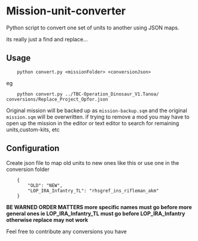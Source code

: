 # Mission-unit-converter

Python script to convert one set of units to another using JSON maps.

its really just a find and replace...

## Usage

        python convert.py <missionFolder> <conversionJson>

eg

        python convert.py ../TBC-Operation_Dinosaur_V1.Tanoa/ conversions/Replace_Project_Opfor.json

Original mission will be backed up as `mission-backup.sqm` and the original `mission.sqm` will be overwritten.
if trying to remove a mod you may have to open up the mission in the editor or text editor to search for remaining units,custom-kits, etc

## Configuration
Create json file to map old units to new ones like this or use one in the conversion folder

        {
            "OLD": "NEW",
            "LOP_IRA_Infantry_TL": "rhsgref_ins_rifleman_akm"
        }
**BE WARNED ORDER MATTERS more specific names must go before more general ones ie LOP_IRA_Infantry_TL must go before LOP_IRA_Infantry otherwise replace may not work**

Feel free to contribute any conversions you have